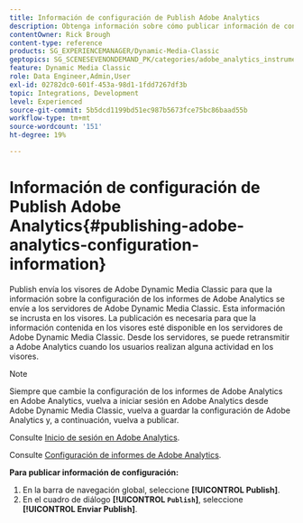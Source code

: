```yaml
---
title: Información de configuración de Publish Adobe Analytics
description: Obtenga información sobre cómo publicar información de configuración de Adobe Analytics desde Adobe Dynamic Media Classic.
contentOwner: Rick Brough
content-type: reference
products: SG_EXPERIENCEMANAGER/Dynamic-Media-Classic
geptopics: SG_SCENESEVENONDEMAND_PK/categories/adobe_analytics_instrumentation_kit
feature: Dynamic Media Classic
role: Data Engineer,Admin,User
exl-id: 02782dc0-601f-453a-98d1-1fdd7267df3b
topic: Integrations, Development
level: Experienced
source-git-commit: 5b5dcd1199bd51ec987b5673fce75bc86baad55b
workflow-type: tm+mt
source-wordcount: '151'
ht-degree: 19%

---
```


# Información de configuración de Publish Adobe Analytics{#publishing-adobe-analytics-configuration-information}

Publish envía los visores de Adobe Dynamic Media Classic para que la información sobre la configuración de los informes de Adobe Analytics se envíe a los servidores de Adobe Dynamic Media Classic. Esta información se incrusta en los visores. La publicación es necesaria para que la información contenida en los visores esté disponible en los servidores de Adobe Dynamic Media Classic. Desde los servidores, se puede retransmitir a Adobe Analytics cuando los usuarios realizan alguna actividad en los visores.

>[!NOTE]
>
>Siempre que cambie la configuración de los informes de Adobe Analytics en Adobe Analytics, vuelva a iniciar sesión en Adobe Analytics desde Adobe Dynamic Media Classic, vuelva a guardar la configuración de Adobe Analytics y, a continuación, vuelva a publicar.

Consulte [Inicio de sesión en Adobe Analytics](log-analytics.md#log_in_to_adobe_analytics).

Consulte [Configuración de informes de Adobe Analytics](configuring-analytics-reports.md#configuring_adobe_analytics_reports).

**Para publicar información de configuración:**

1. En la barra de navegación global, seleccione **[!UICONTROL Publish]**.
1. En el cuadro de diálogo **[!UICONTROL `Publish`]**, seleccione **[!UICONTROL Enviar Publish]**.
